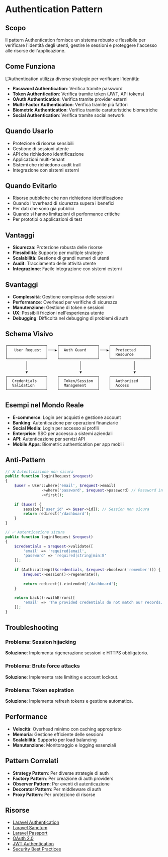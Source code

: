# Authentication Pattern

## Scopo

Il pattern Authentication fornisce un sistema robusto e flessibile per verificare l'identità degli utenti, gestire le sessioni e proteggere l'accesso alle risorse dell'applicazione.

## Come Funziona

L'Authentication utilizza diverse strategie per verificare l'identità:

- **Password Authentication**: Verifica tramite password
- **Token Authentication**: Verifica tramite token (JWT, API tokens)
- **OAuth Authentication**: Verifica tramite provider esterni
- **Multi-Factor Authentication**: Verifica tramite più fattori
- **Biometric Authentication**: Verifica tramite caratteristiche biometriche
- **Social Authentication**: Verifica tramite social network

## Quando Usarlo

- Protezione di risorse sensibili
- Gestione di sessioni utente
- API che richiedono identificazione
- Applicazioni multi-tenant
- Sistemi che richiedono audit trail
- Integrazione con sistemi esterni

## Quando Evitarlo

- Risorse pubbliche che non richiedono identificazione
- Quando l'overhead di sicurezza supera i benefici
- Per dati che sono già pubblici
- Quando si hanno limitazioni di performance critiche
- Per prototipi o applicazioni di test

## Vantaggi

- **Sicurezza**: Protezione robusta delle risorse
- **Flessibilità**: Supporto per multiple strategie
- **Scalabilità**: Gestione di grandi numeri di utenti
- **Audit**: Tracciamento delle attività utente
- **Integrazione**: Facile integrazione con sistemi esterni

## Svantaggi

- **Complessità**: Gestione complessa delle sessioni
- **Performance**: Overhead per verifiche di sicurezza
- **Manutenzione**: Gestione di token e sessioni
- **UX**: Possibili friczioni nell'esperienza utente
- **Debugging**: Difficoltà nel debugging di problemi di auth

## Schema Visivo

```
┌─────────────────┐    ┌─────────────────┐    ┌─────────────────┐
│   User Request  │───▶│  Auth Guard     │───▶│  Protected      │
│                 │    │                 │    │  Resource       │
└─────────────────┘    └─────────────────┘    └─────────────────┘
         │                       │                       │
         │                       │                       │
         ▼                       ▼                       ▼
┌─────────────────┐    ┌─────────────────┐    ┌─────────────────┐
│  Credentials    │    │  Token/Session  │    │  Authorized     │
│  Validation     │    │  Management     │    │  Access         │
└─────────────────┘    └─────────────────┘    └─────────────────┘
```

## Esempi nel Mondo Reale

- **E-commerce**: Login per acquisti e gestione account
- **Banking**: Autenticazione per operazioni finanziarie
- **Social Media**: Login per accesso ai profili
- **Enterprise**: SSO per accesso a sistemi aziendali
- **API**: Autenticazione per servizi API
- **Mobile Apps**: Biometric authentication per app mobili

## Anti-Pattern

```php
// ❌ Autenticazione non sicura
public function login(Request $request)
{
    $user = User::where('email', $request->email)
                ->where('password', $request->password) // Password in chiaro!
                ->first();
    
    if ($user) {
        session(['user_id' => $user->id]); // Session non sicura
        return redirect('/dashboard');
    }
}

// ✅ Autenticazione sicura
public function login(Request $request)
{
    $credentials = $request->validate([
        'email' => 'required|email',
        'password' => 'required|string|min:8'
    ]);
    
    if (Auth::attempt($credentials, $request->boolean('remember'))) {
        $request->session()->regenerate();
        
        return redirect()->intended('/dashboard');
    }
    
    return back()->withErrors([
        'email' => 'The provided credentials do not match our records.',
    ]);
}
```

## Troubleshooting

### Problema: Session hijacking
**Soluzione**: Implementa rigenerazione sessioni e HTTPS obbligatorio.

### Problema: Brute force attacks
**Soluzione**: Implementa rate limiting e account lockout.

### Problema: Token expiration
**Soluzione**: Implementa refresh tokens e gestione automatica.

## Performance

- **Velocità**: Overhead minimo con caching appropriato
- **Memoria**: Gestione efficiente delle sessioni
- **Scalabilità**: Supporto per load balancing
- **Manutenzione**: Monitoraggio e logging essenziali

## Pattern Correlati

- **Strategy Pattern**: Per diverse strategie di auth
- **Factory Pattern**: Per creazione di auth providers
- **Observer Pattern**: Per eventi di autenticazione
- **Decorator Pattern**: Per middleware di auth
- **Proxy Pattern**: Per protezione di risorse

## Risorse

- [Laravel Authentication](https://laravel.com/docs/authentication)
- [Laravel Sanctum](https://laravel.com/docs/sanctum)
- [Laravel Passport](https://laravel.com/docs/passport)
- [OAuth 2.0](https://oauth.net/2/)
- [JWT Authentication](https://jwt.io/)
- [Security Best Practices](https://owasp.org/www-project-top-ten/)
